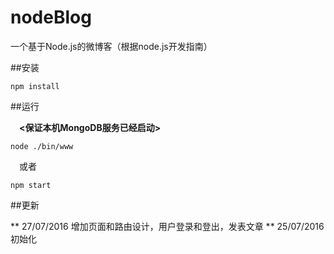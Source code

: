 # nodeBlog
一个基于Node.js的微博客（根据node.js开发指南）

##安装
```
npm install
```

##运行

&emsp;**<保证本机MongoDB服务已经启动>**

```
node ./bin/www
```

&emsp;或者

```
npm start
```

##更新

** 27/07/2016 增加页面和路由设计，用户登录和登出，发表文章
** 25/07/2016 初始化
